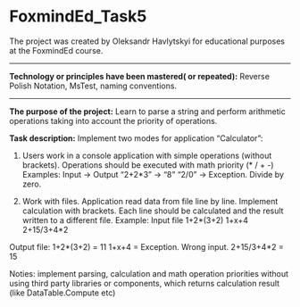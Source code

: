 # FoxmindEd_Task5
The project was created by Oleksandr Havlytskyi for educational purposes at the FoxmindEd course.
____
**Technology or principles have been mastered( or repeated):** Reverse Polish Notation, MsTest, naming conventions.
____
**The purpose of the project:** Learn to parse a string and perform arithmetic operations taking into account the priority of operations.

**Task description:**
Implement two modes for application “Calculator”:

1) Users work in a console application with simple operations (without brackets). Operations should be executed with math priority (* / + -)
Examples:
Input -> Output
“2+2*3” -> “8”
“2/0” -> Exception. Divide by zero.

2) Work with files. Application read data from file line by line. Implement calculation with brackets. Each line should be calculated and the result written to a different file.
Example:
Input file 
1+2*(3+2)
1+x+4
2+15/3+4*2

Output file:
1+2*(3+2) = 11
1+x+4 = Exception. Wrong input.
2+15/3+4*2 = 15

Noties: implement parsing, calculation and math operation priorities without using third party libraries or components, which returns calculation result (like DataTable.Compute etc)
